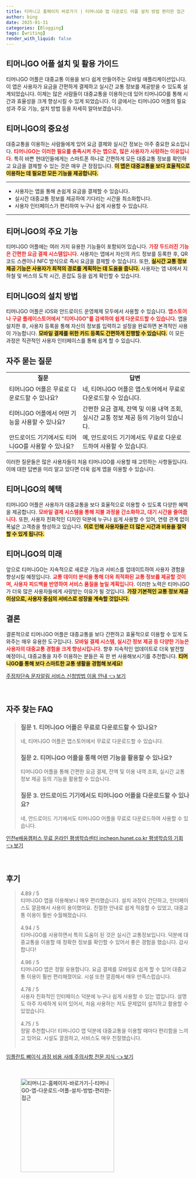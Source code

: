 ```yaml
---
title: 티머니고 홈페이지 바로가기 | 티머니GO 앱 다운로드 어플 설치 방법 편리한 접근
author: bing
date: 2025-01-31
categories: [Blogging]
tags: [writing]
render_with_liquid: false
---
```



<h2 id='티머니GO_어플_설치_및_활용_가이드'>티머니GO 어플 설치 및 활용 가이드</h2>

<p>티머니GO 어플은 대중교통 이용을 보다 쉽게 만들어주는 모바일 애플리케이션입니다. 이 앱은 사용자가 요금을 간편하게 결제하고 실시간 교통 정보를 제공받을 수 있도록 설계되었습니다. 이제는 많은 사람들이 대중교통을 이용하는데 있어 티머니GO를 통해 시간과 효율성을 크게 향상시킬 수 있게 되었습니다. 이 글에서는 티머니GO 어플의 필요성과 주요 기능, 설치 방법 등을 자세히 알아보겠습니다.</p>

<h2 id='티머니GO의_중요성'>티머니GO의 중요성</h2>

<p>대중교통을 이용하는 사람들에게 있어 요금 결제와 실시간 정보는 아주 중요한 요소입니다. <b><span style="color: #ee2323;">티머니GO는 이러한 필요를 충족시켜 주는 앱으로, 많은 사용자가 사랑하는 이유입니다.</span></b> 특히 바쁜 현대인들에게는 스마트폰 하나로 간편하게 모든 대중교통 정보를 확인하고 요금을 결제할 수 있는 것은 매우 큰 장점입니다. <b><span style="background-color: #ffe066;">이 앱은 대중교통을 보다 효율적으로 이용하는 데 필요한 모든 기능을 제공합니다.</span></b></p>

<hr />

<ul>
    <li>사용자는 앱을 통해 손쉽게 요금을 결제할 수 있습니다.</li>
    <li>실시간 대중교통 정보를 제공하여 기다리는 시간을 최소화합니다.</li>
    <li>사용자 인터페이스가 편리하여 누구나 쉽게 사용할 수 있습니다.</li>
</ul>

<hr />

<h2 id='티머니GO_의_주요_기능'>티머니GO의 주요 기능</h2>

<p>티머니GO 어플에는 여러 가지 유용한 기능들이 포함되어 있습니다. <b><span style="color: #ee2323;">가장 두드러진 기능은 간편한 요금 결제 시스템입니다.</span></b> 사용자는 앱에서 자신의 카드 정보를 등록한 후, QR코드 스캔이나 NFC 방식으로 즉시 요금을 결제할 수 있습니다. 또한, <b><span style="background-color: #ffe066;">실시간 교통 정보 제공 기능은 사용자가 최적의 경로를 계획하는 데 도움을 줍니다.</span></b> 사용자는 앱 내에서 지하철 및 버스의 도착 시간, 혼잡도 등을 쉽게 확인할 수 있습니다.</p>

<h2 id='티머니GO의_설치_방법'>티머니GO의 설치 방법</h2>

<p>티머니GO 어플은 iOS와 안드로이드 운영체제 모두에서 사용할 수 있습니다. <b><span style="color: #ee2323;">앱스토어나 구글 플레이스토어에서 "티머니GO"를 검색하여 쉽게 다운로드할 수 있습니다.</span></b> 앱을 설치한 후, 사용자 등록을 통해 자신의 정보를 입력하고 설정을 완료하면 본격적인 사용이 가능합니다. <b><span style="background-color: #ffe066;">모바일 결제를 위한 카드 등록도 간편하게 진행할 수 있습니다.</span></b> 이 모든 과정은 직관적인 사용자 인터페이스를 통해 쉽게 할 수 있습니다.</p>

<h2 id='자주_묻는_질문'>자주 묻는 질문</h2>

<table>
    <tr>
        <td style="text-align: center; height: 17px;"><b>질문</b></td>
        <td style="text-align: center; height: 17px;"><b>답변</b></td>
    </tr>
    <tr>
        <td>티머니GO 어플은 무료로 다운로드할 수 있나요?</td>
        <td>네, 티머니GO 어플은 앱스토어에서 무료로 다운로드할 수 있습니다.</td>
    </tr>
    <tr>
        <td>티머니GO 어플에서 어떤 기능을 사용할 수 있나요?</td>
        <td>간편한 요금 결제, 잔액 및 이용 내역 조회, 실시간 교통 정보 제공 등의 기능이 있습니다.</td>
    </tr>
    <tr>
        <td>안드로이드 기기에서도 티머니GO를 사용할 수 있나요?</td>
        <td>예, 안드로이드 기기에서도 무료로 다운로드하여 사용할 수 있습니다.</td>
    </tr>
</table>

<p>이러한 질문들은 많은 사용자들이 처음 티머니GO를 사용할 때 고민하는 사항들입니다. 이에 대한 답변을 미리 알고 있다면 더욱 쉽게 앱을 이용할 수 있습니다.</p>

<h2 id='티머니GO의_혜택'>티머니GO의 혜택</h2>

<p>티머니GO 어플은 사용자가 대중교통을 보다 효율적으로 이용할 수 있도록 다양한 혜택을 제공합니다. <b><span style="color: #ee2323;">모바일 결제 시스템을 통해 지불 과정을 간소화하고, 대기 시간을 줄여줍니다.</span></b> 또한, 사용자 친화적인 디자인 덕분에 누구나 쉽게 사용할 수 있어, 연령 관계 없이 폭넓은 고객층을 형성하고 있습니다. <b><span style="background-color: #ffe066;">이로 인해 사용자들은 더 많은 시간과 비용을 절약할 수 있게 됩니다.</span></b></p>

<h2 id='티머니GO의_미래'>티머니GO의 미래</h2>

<p>앞으로 티머니GO는 지속적으로 새로운 기능과 서비스를 업데이트하여 사용자 경험을 향상시킬 예정입니다. <b><span style="color: #ee2323;">교통 데이터 분석을 통해 더욱 최적화된 교통 정보를 제공할 것이며, 사용자 피드백을 반영하여 서비스 품질을 높일 계획입니다.</span></b> 이러한 노력은 티머니GO가 더욱 많은 사용자들에게 사랑받는 이유가 될 것입니다. <b><span style="background-color: #ffe066;">가장 기본적인 교통 정보 제공 이상으로, 사용자 중심의 서비스로 성장을 계속할 것입니다.</span></b></p>

<h2 id='결론'>결론</h2>

<p>결론적으로 티머니GO 어플은 대중교통을 보다 간편하고 효율적으로 이용할 수 있게 도와주는 매우 유용한 도구입니다. <b><span style="color: #ee2323;">모바일 결제 시스템, 실시간 정보 제공 등 다양한 기능은 사용자의 대중교통 경험을 크게 향상시킵니다.</span></b> 향후 지속적인 업데이트로 더욱 발전할 예정이니, 대중교통을 자주 이용하는 분들은 꼭 한 번 사용해보시기를 추천합니다. <b><span style="background-color: #ffe066;">티머니GO를 통해 보다 스마트한 교통 생활을 경험해 보세요!</span></b></p>


<p><a class="click-button" title="주정차단속 문자알림 서비스 신청방법 이용 안내" href="https://afficreate.github.io/posts/%EC%A3%BC%EC%A0%95%EC%B0%A8%EB%8B%A8%EC%86%8D-%EB%AC%B8%EC%9E%90%EC%95%8C%EB%A6%BC-%EC%84%9C%EB%B9%84%EC%8A%A4-%EC%8B%A0%EC%B2%AD%EB%B0%A9%EB%B2%95-%EC%9D%B4%EC%9A%A9-%EC%95%88%EB%82%B4/" rel="dofollow">주정차단속 문자알림 서비스 신청방법 이용 안내 👈 보기</a></p><br>
<h2 id='자주_찾는_FAQ'>자주 찾는 FAQ</h2>
<div itemscope="" itemtype="https://schema.org/FAQPage"> 
<blockquote> 
<div itemscope="" itemprop="mainEntity" itemtype="https://schema.org/Question"> 
<h3 itemprop="name">질문 1. 티머니GO 어플은 무료로 다운로드할 수 있나요?</h3> 
<div itemscope="" itemprop="acceptedAnswer" itemtype="https://schema.org/Answer"> 
<span itemprop="text"> 
<p>네, 티머니GO 어플은 앱스토어에서 무료로 다운로드할 수 있습니다.</p> 
</span> 
</div> 
</div> 
<div itemscope="" itemprop="mainEntity" itemtype="https://schema.org/Question"> 
<h3 itemprop="name">질문 2. 티머니GO 어플을 통해 어떤 기능을 활용할 수 있나요?</h3> 
<div itemscope="" itemprop="acceptedAnswer" itemtype="https://schema.org/Answer"> 
<span itemprop="text"> 
<p>티머니GO 어플을 통해 간편한 요금 결제, 잔액 및 이용 내역 조회, 실시간 교통 정보 제공 등의 기능을 활용할 수 있습니다.</p> 
</span> 
</div> 
</div> 
<div itemscope="" itemprop="mainEntity" itemtype="https://schema.org/Question"> 
<h3 itemprop="name">질문 3. 안드로이드 기기에서도 티머니GO 어플을 다운로드할 수 있나요?</h3> 
<div itemscope="" itemprop="acceptedAnswer" itemtype="https://schema.org/Answer"> 
<span itemprop="text"> 
<p>네, 안드로이드 기기에서도 티머니GO 어플을 무료로 다운로드하여 사용할 수 있습니다.</p> 
</span> 
</div> 
</div> 
</blockquote> 
</div>
<p><a class="click-button" title="인천e배움캠퍼스 무료 온라인 평생학습센터 incheon.hunet.co.kr 평생학습의 기회" href="https://afficreate.github.io/posts/%EC%9D%B8%EC%B2%9Ce%EB%B0%B0%EC%9B%80%EC%BA%A0%ED%8D%BC%EC%8A%A4-%EB%AC%B4%EB%A3%8C-%EC%98%A8%EB%9D%BC%EC%9D%B8-%ED%8F%89%EC%83%9D%ED%95%99%EC%8A%B5%EC%84%BC%ED%84%B0-incheon.hunet.co.kr-%ED%8F%89%EC%83%9D%ED%95%99%EC%8A%B5%EC%9D%98-%EA%B8%B0%ED%9A%8C/" rel="dofollow">인천e배움캠퍼스 무료 온라인 평생학습센터 incheon.hunet.co.kr 평생학습의 기회 👈 보기</a></p><br>
<h2 id='후기'>후기</h2>
<div itemscope itemtype="https://schema.org/Product">
  <blockquote>
  <div itemprop="review" itemscope itemtype="https://schema.org/Review">
      <div itemprop="reviewRating" itemscope itemtype="https://schema.org/Rating"> <span itemprop="ratingValue">4.89</span> / <span itemprop="bestRating">5</span> </div>
      <span itemprop="reviewBody">티머니GO 앱을 이용해보니 매우 편리했습니다. 설치 과정이 간단하고, 인터페이스도 깔끔해서 사용이 용이했어요. 친절한 안내로 쉽게 적응할 수 있었고, 대중교통 이용이 훨씬 수월해졌습니다.</span>
  </div>
  <br>
  <div itemprop="review" itemscope itemtype="https://schema.org/Review">
      <div itemprop="reviewRating" itemscope itemtype="https://schema.org/Rating"> <span itemprop="ratingValue">4.94</span> / <span itemprop="bestRating">5</span> </div>
      <span itemprop="reviewBody">티머니GO를 사용하면서 특히 도움이 된 것은 실시간 교통정보입니다. 덕분에 대중교통을 이용할 때 정확한 정보를 확인할 수 있어서 좋은 경험을 했습니다. 감사합니다!</span>
  </div>
  <br>
  <div itemprop="review" itemscope itemtype="https://schema.org/Review">
      <div itemprop="reviewRating" itemscope itemtype="https://schema.org/Rating"> <span itemprop="ratingValue">4.96</span> / <span itemprop="bestRating">5</span> </div>
      <span itemprop="reviewBody">티머니GO 앱은 정말 유용합니다. 요금 결제를 모바일로 쉽게 할 수 있어 대중교통 이용이 훨씬 편리해졌어요. 시설 또한 깔끔해서 매우 만족스럽습니다.</span>
  </div>
  <br>
  <div itemprop="review" itemscope itemtype="https://schema.org/Review">
      <div itemprop="reviewRating" itemscope itemtype="https://schema.org/Rating"> <span itemprop="ratingValue">4.78</span> / <span itemprop="bestRating">5</span> </div>
      <span itemprop="reviewBody">사용자 친화적인 인터페이스 덕분에 누구나 쉽게 사용할 수 있는 앱입니다. 설명도 아주 자세하게 되어 있어서, 처음 사용하는 저도 문제없이 설치하고 활용할 수 있었습니다.</span>
  </div>
  <br>
  <div itemprop="review" itemscope itemtype="https://schema.org/Review">
      <div itemprop="reviewRating" itemscope itemtype="https://schema.org/Rating"> <span itemprop="ratingValue">4.75</span> / <span itemprop="bestRating">5</span> </div>
      <span itemprop="reviewBody">정말 추천합니다! 티머니GO 앱 덕분에 대중교통을 이용할 때마다 편리함을 느끼고 있어요. 시설도 깔끔하고, 서비스도 매우 친절했습니다.</span>
  </div>
  <br>
  </blockquote>
</div>
<p><a class="click-button" title="임플란트 뼈이식 과정 비용 사례 주의사항 전문 지식" href="https://afficreate.github.io/posts/%EC%9E%84%ED%94%8C%EB%9E%80%ED%8A%B8-%EB%BC%88%EC%9D%B4%EC%8B%9D-%EA%B3%BC%EC%A0%95-%EB%B9%84%EC%9A%A9-%EC%82%AC%EB%A1%80-%EC%A3%BC%EC%9D%98%EC%82%AC%ED%95%AD-%EC%A0%84%EB%AC%B8-%EC%A7%80%EC%8B%9D/" rel="dofollow">임플란트 뼈이식 과정 비용 사례 주의사항 전문 지식 👈 보기</a></p><br>
<figure class="image"><img src="https://afficreate.github.io/assets/img/thumbnail/티머니고-홈페이지-바로가기-|-티머니GO-앱-다운로드-어플-설치-방법-편리한-접근.webp" alt="티머니고-홈페이지-바로가기-|-티머니GO-앱-다운로드-어플-설치-방법-편리한-접근" width="256" height="256"></figure>